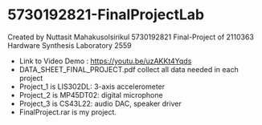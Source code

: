 # 5730192821-FinalProjectLab
Created by Nuttasit Mahakusolsirikul 5730192821 Final-Project of 2110363 Hardware Synthesis Laboratory 2559
  - Link to Video Demo : https://youtu.be/uzAKKt4Yqds
  - DATA_SHEET_FINAL_PROJECT.pdf collect all data needed in each project
  - Project_1 is LIS302DL: 3-axis accelerometer
  - Project_2 is MP45DT02: digital microphone
  - Project_3 is CS43L22: audio DAC, speaker driver
  - FinalProject.rar is my project.
